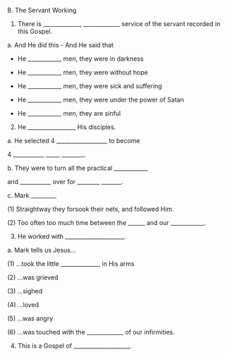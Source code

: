 B.	The Servant Working

1.	There is _____________, _____________ service of the
servant recorded in this Gospel.  

a. 	And He did this - And He said that

* He ____________ men, they were in darkness

* He ____________ men, they were without hope

* He ____________ men, they were sick and suffering
* He ____________ men, they were under the power of Satan

* He ____________ men, they are sinful

2.	He _________________ His disciples.

a.	He selected 4 __________________ to become

4 ___________  _____  ________.

b.	They were to turn all the practical ____________

and ___________ over for ________  _______.

c.	Mark _________

(1)	Straightway they forsook their nets, and
followed Him.

(2)	Too often too much time between the ______
and our ____________.

3.	He worked with _____________________.

a.	Mark tells us Jesus...

(1)	...took the little ______________ in His arms

(2)	...was grieved

(3)	...sighed

(4)	...loved

(5)	...was angry

(6)	...was touched with the _____________
of our infirmities.

4.	This is a Gospel of ____________________.
 
